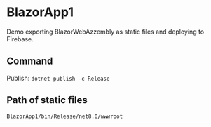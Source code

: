 # BlazorApp1
Demo exporting BlazorWebAzzembly as static files and deploying to Firebase.

## Command
Publish: <code>dotnet publish -c Release</code>

## Path of static files
<code>BlazorApp1/bin/Release/net8.0/wwwroot</code>
